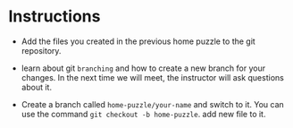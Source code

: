 # Instructions
- Add the files you created in the previous home puzzle to the git repository.

- learn about git ``branching`` and how to create a new branch for your changes. In the next time we will meet, the instructor will ask questions about it.
- Create a branch called `home-puzzle/your-name` and switch to it. You can use the command `git checkout -b home-puzzle`. add new file to it.
